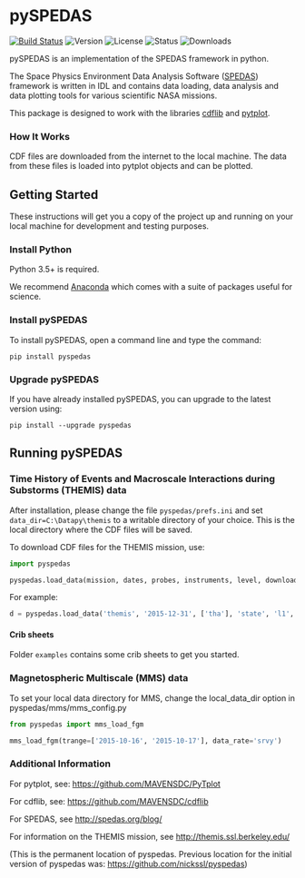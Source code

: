 
# pySPEDAS
[![Build Status](https://travis-ci.com/spedas/pyspedas.svg?branch=master)](https://travis-ci.com/spedas/pyspedas)
![Version](https://img.shields.io/pypi/v/pyspedas.svg)
![License](https://img.shields.io/pypi/l/pyspedas.svg)
![Status](https://img.shields.io/pypi/status/pyspedas.svg)
![Downloads](https://img.shields.io/pypi/dm/pyspedas.svg)

pySPEDAS is an implementation of the SPEDAS framework in python. 

The Space Physics Environment Data Analysis Software ([SPEDAS](http://spedas.org/wiki)) framework is written in IDL and contains data loading, data analysis and data plotting tools for various scientific NASA missions.   

This package is designed to work with the libraries [cdflib](https://github.com/MAVENSDC/cdflib) and [pytplot](https://github.com/MAVENSDC/PyTplot).

### How It Works

CDF files are downloaded from the internet to the local machine. 
The data from these files is loaded into pytplot objects and can be plotted. 

## Getting Started

These instructions will get you a copy of the project up and running on your local machine for development and testing purposes.

### Install Python

Python 3.5+ is required.  

We recommend [Anaconda](https://www.continuum.io/downloads/) which comes with a suite of packages useful for science. 

### Install pySPEDAS

To install pySPEDAS, open a command line and type the command:

`pip install pyspedas`

### Upgrade pySPEDAS

If you have already installed pySPEDAS, you can upgrade to the latest version using:

`pip install --upgrade pyspedas`


## Running pySPEDAS

### Time History of Events and Macroscale Interactions during Substorms (THEMIS) data
After installation, please change the file `pyspedas/prefs.ini` and set `data_dir=C:\Datapy\themis` to a writable directory of your choice. This is the local directory where the CDF files will be saved. 

To download CDF files for the THEMIS mission, use: 

```python
import pyspedas

pyspedas.load_data(mission, dates, probes, instruments, level, downloadonly)

```
For example: 

```python
d = pyspedas.load_data('themis', '2015-12-31', ['tha'], 'state', 'l1', False)
```

#### Crib sheets

Folder `examples` contains some crib sheets to get you started. 

### Magnetospheric Multiscale (MMS) data
To set your local data directory for MMS, change the local_data_dir option in pyspedas/mms/mms_config.py

```python
from pyspedas import mms_load_fgm

mms_load_fgm(trange=['2015-10-16', '2015-10-17'], data_rate='srvy')
```

### Additional Information

For pytplot, see: https://github.com/MAVENSDC/PyTplot

For cdflib, see: https://github.com/MAVENSDC/cdflib

For SPEDAS, see http://spedas.org/blog/

For information on the THEMIS mission, see http://themis.ssl.berkeley.edu/ 

(This is the permanent location of pyspedas. Previous location for the initial version of pyspedas was: https://github.com/nickssl/pyspedas)

